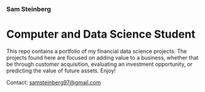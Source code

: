 ### Sam Steinberg
# Computer and Data Science Student

This repo contains a portfolio of my financial data science projects. The projects found here are focused on adding value to a business, whether that be through customer acquisition, evaluating an investment opportunity, or predicting the value of future assets. Enjoy!

Contact: samsteinberg97@gmail.com
